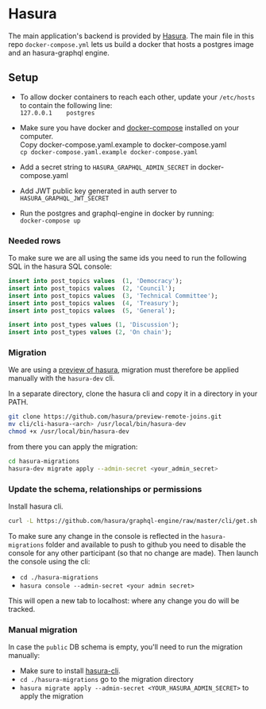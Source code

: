 # Hasura

The main application's backend is provided by [Hasura](https://github.com/hasura/graphql-engine/). The main file in this repo `docker-compose.yml` lets us build a docker that hosts a postgres image and an hasura-graphql engine.

## Setup

- To allow docker containers to reach each other, update your `/etc/hosts` to contain the following line:  
`127.0.0.1    postgres`

- Make sure you have docker and [docker-compose](https://docs.docker.com/compose/) installed on your computer.  
Copy docker-compose.yaml.example to docker-compose.yaml  
`cp docker-compose.yaml.example docker-compose.yaml`

- Add a secret string to `HASURA_GRAPHQL_ADMIN_SECRET` in docker-compose.yaml  
- Add JWT public key generated in auth server to `HASURA_GRAPHQL_JWT_SECRET`
- Run the postgres and graphql-engine in docker by running:  
`docker-compose up`

### Needed rows

To make sure we are all using the same ids you need to run the following SQL in the hasura SQL console:
```sql
insert into post_topics values  (1, 'Democracy');
insert into post_topics values  (2, 'Council');
insert into post_topics values  (3, 'Technical Committee');
insert into post_topics values  (4, 'Treasury');
insert into post_topics values  (5, 'General');

insert into post_types values (1, 'Discussion');
insert into post_types values (2, 'On chain');
```

### Migration

We are using a [preview of hasura](https://github.com/hasura/graphql-engine/pull/2395#issuecomment-547378585), migration must therefore be applied manually with the `hasura-dev` cli.

In a separate directory, clone the hasura cli and copy it in a directory in your PATH.

```bash
git clone https://github.com/hasura/preview-remote-joins.git
mv cli/cli-hasura-<arch> /usr/local/bin/hasura-dev
chmod +x /usr/local/bin/hasura-dev
```

from there you can apply the migration:
```bash
cd hasura-migrations
hasura-dev migrate apply --admin-secret <your_admin_secret>
```

### Update the schema, relationships or permissions

Install hasura cli.

```bash
curl -L https://github.com/hasura/graphql-engine/raw/master/cli/get.sh | bash
```

To make sure any change in the console is reflected in the `hasura-migrations` folder and available to push to github you need to disable the console for any other participant (so that no change are made). Then launch the console using the cli:
- `cd ./hasura-migrations`
- `hasura console --admin-secret <your admin secret>`

This will open a new tab to localhost:<non-8080-port> where any change you do will be tracked.

### Manual migration
In case the `public` DB schema is empty, you'll need to run the migration manually:
- Make sure to install [hasura-cli](https://docs.hasura.io/1.0/graphql/manual/hasura-cli/index.html).
- `cd ./hasura-migrations` go to the migration directory
- `hasura migrate apply --admin-secret <YOUR_HASURA_ADMIN_SECRET>` to apply the migration
